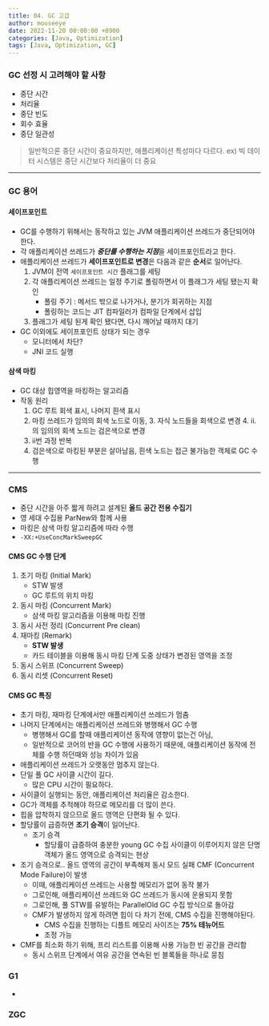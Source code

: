 ```yaml
---
title: 04. GC 고급
author: mouseeye
date: 2022-11-20 00:00:00 +0900
categories: [Java, Optimization]
tags: [Java, Optimization, GC]
---
```


### GC 선정 시 고려해야 할 사항
- 중단 시간
- 처리율
- 중단 빈도
- 회수 효율
- 중단 일관성
> 일반적으론 중단 시간이 중요하지만, 애플리케이션 특성마다 다르다.
> ex) 빅 데이터 시스템은 중단 시간보다 처리율이 더 중요

---
### GC 용어
#### 세이프포인트
- GC를 수행하기 위해서는 동작하고 있는 JVM 애플리케이션 쓰레드가 중단되어야 한다.
- 각 애플리케이션 쓰레드가 ***중단를 수행하는 지점***을 세이프포인트라고 한다.
- 애플리케이션 쓰레드가 **세이프포인트로 변경**은 다음과 같은 **순서**로 일어난다.
  1. JVM이 전역 `세이프포인트 시간` 플래그를 세팅
  2. 각 애플리케이션 쓰레드는 일정 주기로 폴링하면서 이 플래그가 세팅 됐는지 확인
     - 폴링 주기 : 메서드 밖으로 나가거나, 분기가 회귀하는 지점
     - 폴링하는 코드는 JIT 컴파일러가 컴파일 단계에서 삽입
  3. 플래그가 세팅 된게 확인 됐다면, 다시 깨어날 때까지 대기
- GC 이외에도 세이프포인트 상태가 되는 경우
  - 모니터에서 차단?
  - JNI 코드 실행

#### 삼색 마킹
- GC 대상 힙영역을 마킹하는 알고리즘
- 작동 원리
  1. GC 루트 회색 표시, 나머지 흰색 표시
  2. 마킹 쓰레드가 임의의 회색 노드로 이동,
     3. 자식 노드들을 회색으로 변경
     4. ii.의 임의의 회색 노드는 검은색으로 변경
  5. ii번 과정 반복
  6. 검은색으로 마킹된 부분은 살아남음, 흰색 노드는 접근 불가능한 객체로 GC 수행

---
### CMS
- 중단 시간을 아주 짧게 하려고 설계된 **올드 공간 전용 수집기**
- 영 세대 수집용 ParNew와 함께 사용
- 마킹은 삼색 마킹 알고리즘에 따라 수행
- `-XX:+UseConcMarkSweepGC`

#### CMS GC 수행 단계

1. 초기 마킹 (Initial Mark)
   - STW 발생
   - GC 루트의 위치 마킹
2. 동시 마킹 (Concurrent Mark)
   - 삼색 마킹 알고리즘을 이용해 마킹 진행
3. 동시 사전 정리 (Concurrent Pre clean)
4. 재마킹 (Remark)
   - **STW 발생**
   - 카드 테이블을 이용해 동시 마킹 단계 도중 상태가 변경된 영역을 조정
5. 동시 스위프 (Concurrent Sweep)
6. 동시 리셋 (Concurrent Reset)

#### CMS GC 특징
- 초기 마킹, 재마킹 단계에서만 애플리케이션 쓰레드가 멈춤
- 나머지 단계에서는 애플리케이션 쓰레드와 병행해서 GC 수행
  - 병행해서 GC를 할때 애플리케이션 동작에 영향이 없는건 아님,
  - 일반적으로 코어의 반을 GC 수행에 사용하기 때문에, 애플리케이션 동작에 전체를 수행 하던때와 성능 차이가 있음
- 애플리케이션 쓰레드가 오랫동안 멈추지 않는다.
- 단일 풀 GC 사이클 시간이 길다.
  - 많은 CPU 시간이 필요하다.
- 사이클이 실행되는 동안, 애플리케이션 처리율은 감소한다.
- GC가 객체를 추적해야 하므로 메모리를 더 많이 쓴다.
- 힙을 압착하지 않으므로 올드 영역은 단편화 될 수 있다.
- 할당률이 급증하면 **조기 승격**이 일어난다.
  - 조기 승격
    - 할당률이 급증하여 충분한 young GC 수집 사이클이 이루어지지 않은 단명 객체가 올드 영역으로 승격되는 현상
- 조기 승격으로.. 올드 영역의 공간이 부족해져 동시 모드 실패 CMF (Concurrent Mode Failure)이 발생
  - 이때, 애플리케이션 쓰레드는 사용할 메모리가 없어 동작 불가
  - 그로인해, 애플리케이션 쓰레드와 GC 쓰레드가 동시에 운용되지 못함
  - 그로인해, 풀 STW를 유발하는 ParallelOld GC 수집 방식으로 돌아감
  - CMF가 발생하지 않게 하려면 힙이 다 차기 전에, CMS 수집을 진행해야된다.
    - CMS 수집을 진행하는 디플트 메모리 사이즈는 **75% 테뉴어드**
    - 조정 가능
- CMF를 최소화 하기 위해, 프리 리스트를 이용해 사용 가능한 빈 공간을 관리함
  - 동시 스위프 단계에서 여유 공간을 연속된 빈 블록들을 하나로 뭉침


### G1
-


### ZGC
